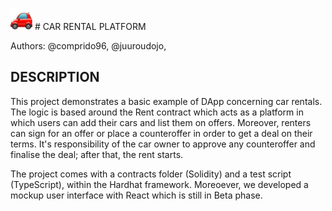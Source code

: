 <img src=https://github.com/juuroudojo/images/blob/main/12wsvdpa6hhe.png height = "35" /> # CAR RENTAL PLATFORM 

Authors: @comprido96, @juuroudojo,

## DESCRIPTION



This project demonstrates a basic example of DApp concerning car rentals.
The logic is based around the Rent contract which acts as a platform in which users can add their cars and list them on offers. Moreover, renters can 
sign for an offer or place a counteroffer in order to get a deal on their terms. 
It's responsibility of the car owner to approve any counteroffer and finalise the deal; after that, the rent starts.

The project comes with a contracts folder (Solidity) and a test script (TypeScript), within the Hardhat framework. 
Moreoever, we developed a mockup user interface with React which is still in Beta phase.

